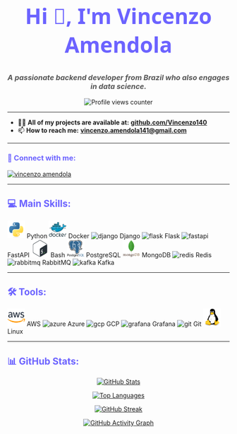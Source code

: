 <h1 align="center" style="font-size: 3rem; font-family: 'Segoe UI', Tahoma, Geneva, Verdana, sans-serif; color: #6C63FF;">Hi 👋, I'm Vincenzo Amendola</h1>
<h3 align="center" style="font-style: italic; color: #555;">A passionate backend developer from Brazil who also engages in data science.</h3>

<p align="center">
  <img src="https://komarev.com/ghpvc/?username=Vincenzo140&color=blueviolet" alt="Profile views counter"/>
</p>

---

- 👨‍💻 **All of my projects are available at:** [**github.com/Vincenzo140**](https://github.com/Vincenzo140)  
- 📫 **How to reach me:** [**vincenzo.amendola141@gmail.com**](mailto:vincenzo.amendola141@gmail.com)

---

<h3 align="left" style="color: #6C63FF;">🔗 Connect with me:</h3>
<p align="left">
  <a href="https://linkedin.com/in/vincenzo%20amendola" target="_blank">
    <img align="center" src="https://raw.githubusercontent.com/rahuldkjain/github-profile-readme-generator/master/src/images/icons/Social/linked-in-alt.svg" alt="vincenzo amendola" height="30" width="40" />
  </a>
</p>

---

<h2 align="left" style="color: #6C63FF;">💻 Main Skills:</h2>
<p align="left">
  <img src="https://raw.githubusercontent.com/devicons/devicon/master/icons/python/python-original.svg" alt="python" width="40" height="40"/> Python  
  <img src="https://raw.githubusercontent.com/devicons/devicon/master/icons/docker/docker-original-wordmark.svg" alt="docker" width="40" height="40"/> Docker  
  <img src="https://cdn.worldvectorlogo.com/logos/django.svg" alt="django" width="40" height="40"/> Django  
  <img src="https://www.vectorlogo.zone/logos/pocoo_flask/pocoo_flask-icon.svg" alt="flask" width="40" height="40"/> Flask  
  <img src="https://cdn.worldvectorlogo.com/logos/fastapi.svg" alt="fastapi" width="40" height="40"/> FastAPI  
  <img src="https://raw.githubusercontent.com/devicons/devicon/master/icons/bash/bash-original.svg" alt="bash" width="40" height="40"/> Bash  
  <img src="https://raw.githubusercontent.com/devicons/devicon/master/icons/postgresql/postgresql-original-wordmark.svg" alt="postgresql" width="40" height="40"/> PostgreSQL  
  <img src="https://raw.githubusercontent.com/devicons/devicon/master/icons/mongodb/mongodb-original-wordmark.svg" alt="mongodb" width="40" height="40"/> MongoDB  
  <img src="https://www.vectorlogo.zone/logos/redis/redis-icon.svg" alt="redis" width="40" height="40"/> Redis  
  <img src="https://www.vectorlogo.zone/logos/rabbitmq/rabbitmq-icon.svg" alt="rabbitmq" width="40" height="40"/> RabbitMQ  
  <img src="https://www.vectorlogo.zone/logos/apache_kafka/apache_kafka-icon.svg" alt="kafka" width="40" height="40"/> Kafka  
</p>

---

<h2 align="left" style="color: #6C63FF;">🛠️ Tools:</h2>
<p align="left">
  <img src="https://raw.githubusercontent.com/devicons/devicon/master/icons/amazonwebservices/amazonwebservices-original-wordmark.svg" alt="aws" width="40" height="40"/> AWS  
  <img src="https://www.vectorlogo.zone/logos/microsoft_azure/microsoft_azure-icon.svg" alt="azure" width="40" height="40"/> Azure  
  <img src="https://www.vectorlogo.zone/logos/google_cloud/google_cloud-icon.svg" alt="gcp" width="40" height="40"/> GCP  
  <img src="https://www.vectorlogo.zone/logos/grafana/grafana-icon.svg" alt="grafana" width="40" height="40"/> Grafana  
  <img src="https://www.vectorlogo.zone/logos/git-scm/git-scm-icon.svg" alt="git" width="40" height="40"/> Git  
  <img src="https://raw.githubusercontent.com/devicons/devicon/master/icons/linux/linux-original.svg" alt="linux" width="40" height="40"/> Linux  
</p>

---

<h2 align="left" style="color: #6C63FF;">📊 GitHub Stats:</h2>

<p align="center">
  <a href="https://github.com/anuraghazra/github-readme-stats"><img src="https://github-readme-stats.vercel.app/api?username=Vincenzo140&show_icons=true&theme=radical" alt="GitHub Stats"/></a>
</p>

<p align="center">
  <a href="https://github.com/anuraghazra/github-readme-stats"><img src="https://github-readme-stats.vercel.app/api/top-langs/?username=Vincenzo140&layout=compact&theme=radical" alt="Top Languages"/></a>
</p>

<p align="center">
  <a href="https://github.com/DenverCoder1/github-readme-streak-stats"><img src="https://github-readme-streak-stats.herokuapp.com/?user=Vincenzo140&theme=radical" alt="GitHub Streak"/></a>
</p>

<p align="center">
  <a href="https://github.com/Ashutosh00710/github-activity-graph"><img src="https://activity-graph.herokuapp.com/graph?username=Vincenzo140&theme=react-dark" alt="GitHub Activity Graph"/></a>
</p>
